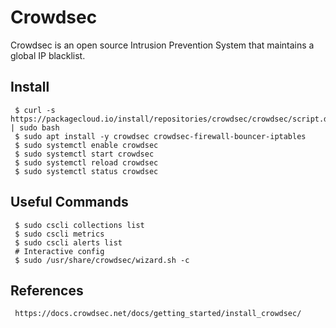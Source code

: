 Crowdsec
=====

Crowdsec is an open source Intrusion Prevention System that maintains a global IP blacklist. 

Install
-------

     $ curl -s https://packagecloud.io/install/repositories/crowdsec/crowdsec/script.deb.sh | sudo bash
     $ sudo apt install -y crowdsec crowdsec-firewall-bouncer-iptables
     $ sudo systemctl enable crowdsec
     $ sudo systemctl start crowdsec
     $ sudo systemctl reload crowdsec
     $ sudo systemctl status crowdsec

Useful Commands
---------------

     $ sudo cscli collections list
     $ sudo cscli metrics
     $ sudo cscli alerts list
     # Interactive config
     $ sudo /usr/share/crowdsec/wizard.sh -c
  
  
  
References
----------

     https://docs.crowdsec.net/docs/getting_started/install_crowdsec/


